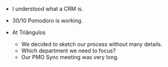 - I understood what a CRM is.

- 30/10 Pomodoro is working.

- At Triângulos
  - We decided to sketch our process without many details.
  - Which department we need to focus?
  - Our PMO Sync meeting was very long.

